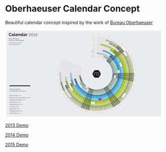 # Oberhaeuser Calendar Concept

Beautiful calendar concept inspired by the work of [Bureau Oberhaeuser](https://www.behance.net/gallery/oberhaeuserinfo-calendar-2013/5761467)

![Calendar Preview](https://github.com/rodleviton/calendar/blob/master/calendar-preview.png)

[2013 Demo](http://www.rodneyleviton.com/calendar/#/2013)

[2014 Demo](http://www.rodneyleviton.com/calendar/#/2014)

[2015 Demo](http://www.rodneyleviton.com/calendar/#/2015)
